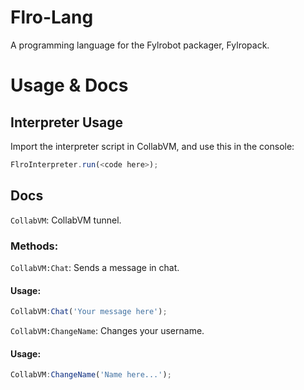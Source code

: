 # Flro-Lang
A programming language for the Fylrobot packager, Fylropack.

# Usage & Docs 
## Interpreter Usage
Import the interpreter script in CollabVM, and use this in the console:
```javascript
FlroInterpreter.run(<code here>);
```
## Docs
`CollabVM`: CollabVM tunnel.
### Methods:
`CollabVM:Chat`: Sends a message in chat.
#### Usage:
```javascript
CollabVM:Chat('Your message here');
```
`CollabVM:ChangeName`: Changes your username.
#### Usage:
```javascript
CollabVM:ChangeName('Name here...');
```
